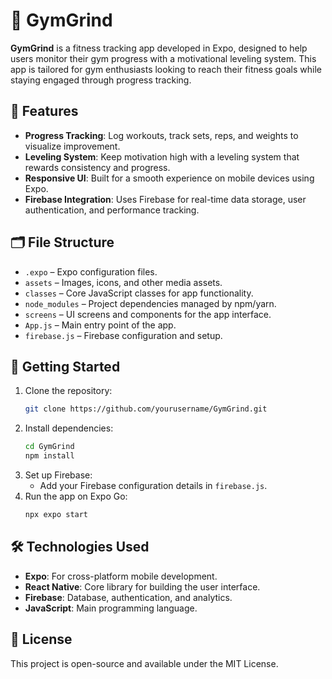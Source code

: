 
# 💪 GymGrind

**GymGrind** is a fitness tracking app developed in Expo, designed to help users monitor their gym progress with a motivational leveling system. This app is tailored for gym enthusiasts looking to reach their fitness goals while staying engaged through progress tracking.

## 📱 Features

- **Progress Tracking**: Log workouts, track sets, reps, and weights to visualize improvement.
- **Leveling System**: Keep motivation high with a leveling system that rewards consistency and progress.
- **Responsive UI**: Built for a smooth experience on mobile devices using Expo.
- **Firebase Integration**: Uses Firebase for real-time data storage, user authentication, and performance tracking.

## 🗂️ File Structure

- `.expo` – Expo configuration files.
- `assets` – Images, icons, and other media assets.
- `classes` – Core JavaScript classes for app functionality.
- `node_modules` – Project dependencies managed by npm/yarn.
- `screens` – UI screens and components for the app interface.
- `App.js` – Main entry point of the app.
- `firebase.js` – Firebase configuration and setup.

## 🚀 Getting Started

1. Clone the repository:
   ```bash
   git clone https://github.com/yourusername/GymGrind.git
   ```
2. Install dependencies:
   ```bash
   cd GymGrind
   npm install
   ```
3. Set up Firebase:
   - Add your Firebase configuration details in `firebase.js`.
4. Run the app on Expo Go:
   ```bash
   npx expo start
   ```

## 🛠️ Technologies Used

- **Expo**: For cross-platform mobile development.
- **React Native**: Core library for building the user interface.
- **Firebase**: Database, authentication, and analytics.
- **JavaScript**: Main programming language.

## 📄 License

This project is open-source and available under the MIT License.
